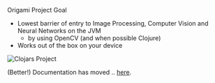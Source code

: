 Origami Project Goal

- Lowest barrier of entry to Image Processing, Computer Vision and Neural Networks on the JVM
  - by using OpenCV (and when possible Clojure)
- Works out of the box on your device

![Clojars Project](https://clojars.org/origami/latest-version.svg)

(Better!) Documentation has moved .. [here](http://origamidocs.hellonico.info/).
